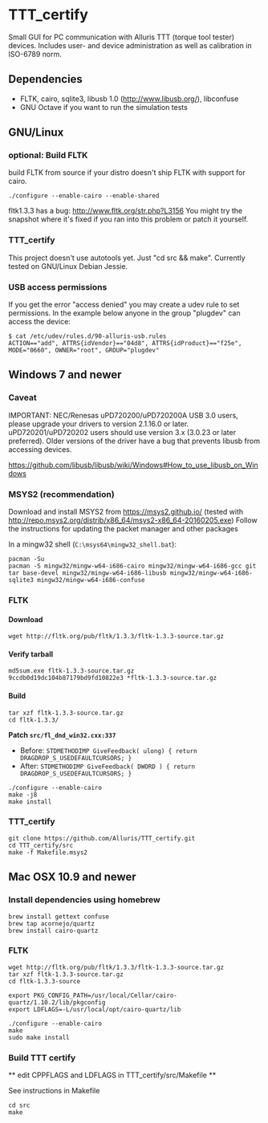 # TTT_certify
Small GUI for PC communication with Alluris TTT (torque tool tester) devices. Includes user- and device administration as well as calibration in ISO-6789 norm.

## Dependencies

* FLTK, cairo, sqlite3, libusb 1.0 (http://www.libusb.org/), libconfuse
* GNU Octave if you want to run the simulation tests

## GNU/Linux

### optional: Build FLTK

build FLTK from source if your distro doesn't ship FLTK with support for cairo.

```
./configure --enable-cairo --enable-shared
```

fltk1.3.3 has a bug: http://www.fltk.org/str.php?L3156
You might try the snapshot where it's fixed if you ran into this problem or patch it yourself.

### TTT_certify

This project doesn't use autotools yet. Just "cd src && make".
Currently tested on GNU/Linux Debian Jessie.

### USB access permissions

If you get the error "access denied" you may create a udev rule to set permissions.
In the example below anyone in the group "plugdev" can access the device:

```
$ cat /etc/udev/rules.d/90-alluris-usb.rules
ACTION=="add", ATTRS{idVendor}=="04d8", ATTRS{idProduct}=="f25e", MODE="0660", OWNER="root", GROUP="plugdev"
```

## Windows 7 and newer

### Caveat

IMPORTANT: NEC/Renesas uPD720200/uPD720200A USB 3.0 users, please upgrade your drivers to version 2.1.16.0 or later. uPD720201/uPD720202 users should use version 3.x (3.0.23 or later preferred). Older versions of the driver have a bug that prevents libusb from accessing devices. 

https://github.com/libusb/libusb/wiki/Windows#How_to_use_libusb_on_Windows

### MSYS2 (recommendation)
Download and install MSYS2 from https://msys2.github.io/ (tested with http://repo.msys2.org/distrib/x86_64/msys2-x86_64-20160205.exe)
Follow the instructions for updating the packet manager and other packages

In a mingw32 shell (`C:\msys64\mingw32_shell.bat`):

```
pacman -Su
pacman -S mingw32/mingw-w64-i686-cairo mingw32/mingw-w64-i686-gcc git tar base-devel mingw32/mingw-w64-i686-libusb mingw32/mingw-w64-i686-sqlite3 mingw32/mingw-w64-i686-confuse
```

### FLTK
#### Download
```
wget http://fltk.org/pub/fltk/1.3.3/fltk-1.3.3-source.tar.gz
```
#### Verify tarball
```
md5sum.exe fltk-1.3.3-source.tar.gz
9ccdb0d19dc104b87179bd9fd10822e3 *fltk-1.3.3-source.tar.gz
```
#### Build
```
tar xzf fltk-1.3.3-source.tar.gz
cd fltk-1.3.3/
```

**Patch `src/fl_dnd_win32.cxx:337`**

- Before:  `STDMETHODIMP GiveFeedback( ulong) { return DRAGDROP_S_USEDEFAULTCURSORS; }`
- After: `STDMETHODIMP GiveFeedback( DWORD ) { return DRAGDROP_S_USEDEFAULTCURSORS; }`

```
./configure --enable-cairo
make -j8
make install
```

### TTT_certify
```
git clone https://github.com/Alluris/TTT_certify.git
cd TTT_certify/src
make -f Makefile.msys2
```

## Mac OSX 10.9 and newer

### Install dependencies using homebrew

```
brew install gettext confuse
brew tap acornejo/quartz
brew install cairo-quartz
```

### FLTK

```
wget http://fltk.org/pub/fltk/1.3.3/fltk-1.3.3-source.tar.gz
tar xzf fltk-1.3.3-source.tar.gz
cd fltk-1.3.3-source

export PKG_CONFIG_PATH=/usr/local/Cellar/cairo-quartz/1.10.2/lib/pkgconfig
export LDFLAGS=-L/usr/local/opt/cairo-quartz/lib

./configure --enable-cairo
make
sudo make install
```

### Build TTT certify

** edit CPPFLAGS and LDFLAGS in TTT_certify/src/Makefile **

See instructions in Makefile

```
cd src
make
```
